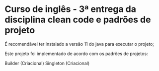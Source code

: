 # Curso de inglês - 3ª entrega da disciplina clean code e padrões de projeto

É recomendável ter instalado a versão 11 do java para executar o projeto;

Este projeto foi implementado de acordo com os padrões de projetos:

Builder (Criacional)
Singleton (Criacional)




